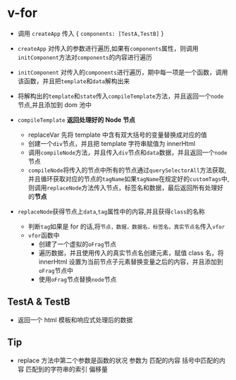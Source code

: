 # v-for

- 调用 `createApp` 传入 { `components: [TestA,TestB]` }

- `createApp` 对传入的参数进行遍历,如果有`components`属性，则调用`initComponent`方法对`components`的内容进行遍历

- `initComponent` 对传入的`components`进行遍历，期中每一项是一个函数，调用该函数，并且把`template`和`data`解构出来

- 将解构出的`template`和`state`传入`compileTemplate`方法，并且返回一个`node`节点,并且添加到 dom 池中

- `compileTemplate` **返回处理好的 Node 节点**

  - replaceVar 先将 template 中含有双大括号的变量替换成对应的值
  - 创建一个`div`节点，并且把 template 字符串赋值为 innerHtml
  - 调用`compileNode`方法，并且传入`div`节点和`data`数据，并且返回一个`node`节点
  - `compileNode`将传入的节点中所有的节点通过`querySelectorAll`方法获取,并且循环获取对应的节点的`tagName`如果`tagName`在规定好的`customTags`中,则调用`replaceNode`方法传入节点，标签名和数据，最后返回所有处理好的**节点**

- `replaceNode`获得节点上`data`,`tag`属性中的内容,并且获得`class`的名称
  - 判断`tag`如果是 for 的话,将`节点，数据，数据名，标签名，真实节点名`传入`vfor`
  - `vfor`函数中
    - 创建了一个虚拟的`oFrag`节点
    - 遍历数据，并且使用传入的真实节点名创建元素，赋值 class 名，将 innerHtml 设置为当前节点子元素替换变量之后的内容，并且添加到`oFrag`节点中
    - 使用`oFrag`节点替换`node`节点

## TestA & TestB

- 返回一个 html 模板和响应式处理后的数据


## Tip

- replace 方法中第二个参数是函数的状况 参数为 匹配的内容 括号中匹配的内容 匹配到的字符串的索引 偏移量
